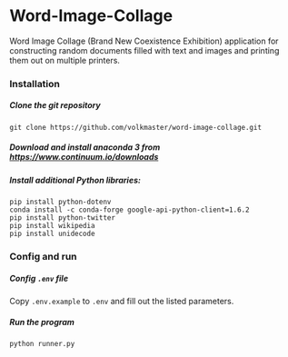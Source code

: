 # Word-Image-Collage
Word Image Collage (Brand New Coexistence Exhibition) application for constructing random documents filled with text and images and printing them out on multiple printers.
### Installation
##### Clone the git repository
`git clone https://github.com/volkmaster/word-image-collage.git`  
##### Download and install anaconda 3 from https://www.continuum.io/downloads
##### Install additional Python libraries:
`pip install python-dotenv`  
`conda install -c conda-forge google-api-python-client=1.6.2`  
`pip install python-twitter`  
`pip install wikipedia`  
`pip install unidecode`  
### Config and run
##### Config `.env` file
Copy `.env.example` to `.env` and fill out the listed parameters.
##### Run the program
`python runner.py`  

